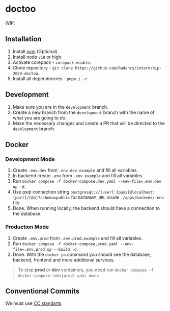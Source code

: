# doctoo

WIP.

## Installation

1. Install [nvm](https://github.com/nvm-sh/nvm) (Optional).
2. Install node `v18` or high.
3. Activate corepack - `corepack enable`.
4. Clone repository - `git clone https://github.com/Radency/internship-2024-doctoo`.
5. Install all dependencies - `pnpm i -r`.

## Development

1. Make sure you are in the `development` branch.
2. Create a new branch from the `development` branch with the name of what you are going to do.
3. Make the necessary changes and create a PR that will be directed to the `development` branch.

## Docker

### Development Mode

1. Create `.env.dev` from `.env.dev.example` and fill all variables.
2. In backend create `.env` from `.env.example` and fill all variables.
3. Run `docker compose -f docker-compose.dev.yaml --env-file=.env.dev up -d`.
4. Use psql connection string `postgresql://[user]:[pass]@localhost:[port]/[db]?schema=public` for
   `DATABASE_URL` inside `./apps/backend/.env` file.
5. Done. When running locally, the backend should have a connection to the database.

### Production Mode

1. Create `.env.prod` from `.env.prod.example` and fill all variables.
2. Run `docker compose -f docker-compose.prod.yaml --env-file=.env.prod up --build -d`.
3. Done. With the `docker ps` command you should see the database, backend, frontend and more
   additional services.

> To stop **prod** or **dev** containers, you need run
> `docker compose -f docker-compose.[dev|prod].yaml down`.

## Conventional Commits

We must use [CC standarts](https://www.conventionalcommits.org/en/v1.0.0/).
